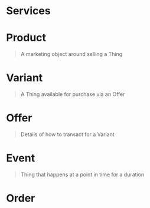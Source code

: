 # Services

# Product

>A marketing object around selling a Thing

# Variant

>A Thing available for purchase via an Offer

# Offer

>Details of how to transact for a Variant

# Event

>Thing that happens at a point in time for a duration

# Order

>

